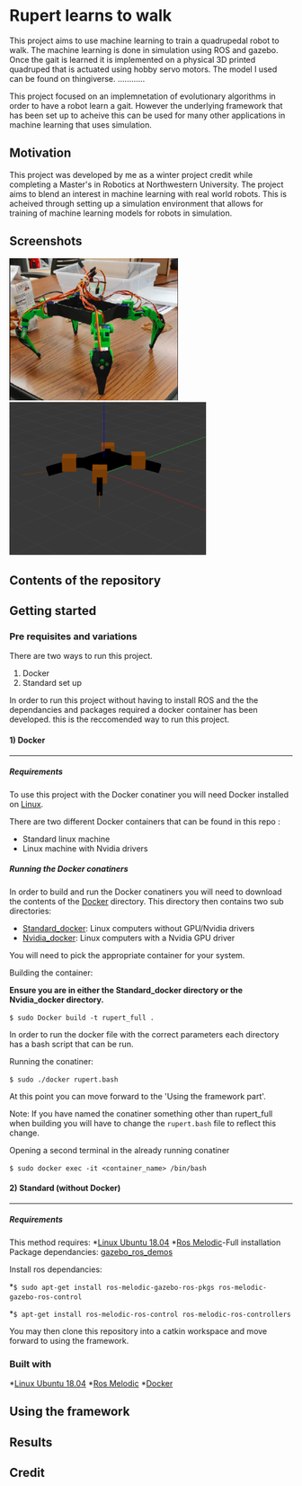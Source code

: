 # Rupert learns to walk

This project aims to use machine learning to train a quadrupedal robot to walk. The machine learning is done in simulation using ROS and gazebo. Once the gait is learned it is implemented on a physical 3D printed quadruped that is actuated using hobby servo motors. The model I used can be found on thingiverse. ............

This project focused on an implemnetation of evolutionary algorithms in order to have a robot learn a gait. However the underlying framework that has been set up to acheive this can be used for many other applications in machine learning that uses simulation.

## Motivation 
This project was developed by me as a winter project credit while completing a Master's in Robotics at Northwestern University.
The project aims to blend an interest in machine learning with real world robots. This is acheived through setting up a simulation environment that allows for training of machine learning models for robots in simulation.

## Screenshots
<img src="/img/rupert.png" width="300"/> <img src="/img/rupert_sim.png" width="350"/>
## Contents of the repository

## Getting started
### Pre requisites and variations
There are two ways to run this project.
1) Docker 
2) Standard set up

In order to run this project without having to install ROS and the the dependancies and packages required a docker container has been developed. this is the reccomended way to run this project.

#### 1) Docker
------
##### Requirements
To use this project with the Docker conatiner you will need Docker installed on [Linux](https://docs.docker.com/get-started/).

There are two different Docker containers that can be found in this repo :
* Standard linux machine
* Linux machine with Nvidia drivers

##### Running the Docker conatiners

In order to build and run the Docker conatiners you will need to download the contents of the [Docker](/Docker) directory.
This directory then contains two sub directories:
* [Standard_docker](/Docker/Standard_docker): Linux computers without GPU/Nvidia drivers
* [Nvidia_docker](/Docker/Nvidia_docker): Linux computers with a Nvidia GPU driver

You will need to pick the appropriate container for your system.

Building the container:

**Ensure you are in either the Standard_docker directory or the Nvidia_docker directory.**

`$ sudo Docker build -t rupert_full .`

In order to run the docker file with the correct parameters each directory has a bash script that can be run.

Running the conatiner:

`$ sudo ./docker rupert.bash`

At this point you can move forward to the 'Using the framework part'.

Note: If you have named the conatiner something other than rupert_full when building you will have to change the `rupert.bash` file to reflect this change.


Opening a second terminal in the already running conatiner

`$ sudo docker exec -it <container_name> /bin/bash`

#### 2) Standard (without Docker)
------
##### Requirements
This method requires:
*[Linux Ubuntu 18.04](https://www.ubuntu.com/download/desktop)
*[Ros Melodic](http://wiki.ros.org/melodic)-Full installation
Package dependancies:
[gazebo_ros_demos](https://github.com/ros-simulation/gazebo_ros_demos.git)

Install ros dependancies:

*`$ sudo apt-get install ros-melodic-gazebo-ros-pkgs ros-melodic-gazebo-ros-control`

*`$ apt-get install ros-melodic-ros-control ros-melodic-ros-controllers`

You may then clone this repository into a catkin workspace and move forward to using the framework.

### Built with
*[Linux Ubuntu 18.04](https://www.ubuntu.com/download/desktop)
*[Ros Melodic](http://wiki.ros.org/melodic)
*[Docker](https://docs.docker.com/get-started/)

## Using the framework

## Results

## Credit